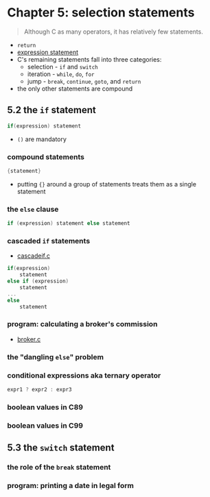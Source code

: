 # Chapter 5: selection statements

>Although C as many operators, it has relatively few statements.

- `return`
- [expression statement](../chapter04/README.md)
- C's remaining statements fall into three categories:
  - selection - `if` and `switch`
  - iteration - `while`, `do`, `for`
  - jump - `break`, `continue`, `goto`, and `return`
- the only other statements are compound



## 5.2 the `if` statement

```C
if(expression) statement
```

- `()` are mandatory

### compound statements

```C
{statement}
```

- putting `{}` around a group of statements treats them as a single statement


### the `else` clause

```C
if (expression) statement else statement

```

### cascaded `if` statements

- [cascadeif.c](./code/cascadeif.c)

```C
if(expression)
    statement
else if (expression)
    statement
...
else
    statement

```
### program: calculating a broker's commission

- [broker.c](./code/broker.c)


### the "dangling `else`" problem
### conditional expressions aka ternary operator

```C
expr1 ? expr2 : expr3
```
### boolean values in C89
### boolean values in C99

## 5.3 the `switch` statement

### the role of the `break` statement
### program: printing a date in legal form